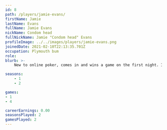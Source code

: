 ```yaml
---
id: 8
path: /players/jamie-evans/
firstName: Jamie
lastName: Evans
fullName: Jamie Evans
nickName: Condom head
fullNickName: Jamie "Condom head" Evans
profileImage: ../../images/players/jamie-evans.png
joinedDate: 2021-02-10T22:13:35.701Z
occupation: Plymouth bum
role: 
blurb: >-
    New to online poker, comes in and wins a game on the first night. Is he good or flukey AF? He's flukey. <br /> His biggest tournament win to date is circa $12. <br /> Condom head avatar. Condom on his head to cover his "bald spot".

seasons:
    - 1
    - 2

games:
- 1
- 4

careerEarnings: 0.00
seasonsPlayed: 2
gamesPlayed: 2
---
```


